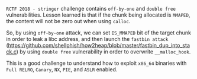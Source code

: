`RCTF 2018 - stringer` challenge contains `off-by-one` and `double free` vulnerabilities. Lesson learned is that if the chunk being allocated is `MMAPED`, the content will not be zero out when using `calloc`.

So, by using `off-by-one` attack, we can set `IS_MMAPED` bit of the target chunk in order to leak a libc address, and then launch the `fastbin attack` (https://github.com/shellphish/how2heap/blob/master/fastbin_dup_into_stack.c) by using `double free` vulnerability in order to overwrite `__malloc_hook`.

This is a good challenge to understand how to exploit `x86_64` binaries with `Full RELRO`, `Canary`, `NX`, `PIE`, and `ASLR` enabled.
